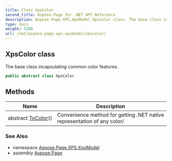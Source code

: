 ```yaml
---
title: Class XpsColor
second_title: Aspose.Page for .NET API Reference
description: Aspose.Page.XPS.XpsModel.XpsColor class. The base class incapsulating common color features
type: docs
weight: 3280
url: /net/aspose.page.xps.xpsmodel/xpscolor/
---
```

## XpsColor class

The base class incapsulating common color features.

```csharp
public abstract class XpsColor
```

## Methods

| Name | Description |
| --- | --- |
| abstract [ToColor](../../aspose.page.xps.xpsmodel/xpscolor/tocolor/)() | Convenience method for getting .NET native representation of any color/ |

### See Also

* namespace [Aspose.Page.XPS.XpsModel](../../aspose.page.xps.xpsmodel/)
* assembly [Aspose.Page](../../)


